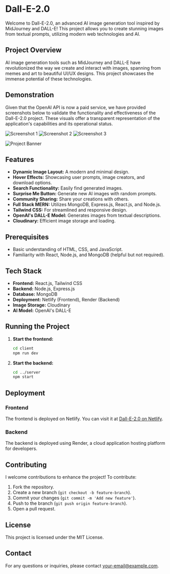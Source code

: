# Dall-E-2.0

Welcome to Dall-E-2.0, an advanced AI image generation tool inspired by MidJourney and DALL-E! This project allows you to create stunning images from textual prompts, utilizing modern web technologies and AI.

## Project Overview

AI image generation tools such as MidJourney and DALL-E have revolutionized the way we create and interact with images, spanning from memes and art to beautiful UI/UX designs. This project showcases the immense potential of these technologies.

## Demonstration

Given that the OpenAI API is now a paid service, we have provided screenshots below to validate the functionality and effectiveness of the Dall-E-2.0 project. These visuals offer a transparent representation of the application's capabilities and its operational status.

![Screenshot 1](https://yourimageurl.com/screenshot1.png)
![Screenshot 2](https://yourimageurl.com/screenshot2.png)
![Screenshot 3](https://yourimageurl.com/screenshot3.png)

![Project Banner](https://yourimageurl.com/banner.png)

## Features

- **Dynamic Image Layout:** A modern and minimal design.
- **Hover Effects:** Showcasing user prompts, image creators, and download options.
- **Search Functionality:** Easily find generated images.
- **Surprise Me Button:** Generate new AI images with random prompts.
- **Community Sharing:** Share your creations with others.
- **Full Stack MERN:** Utilizes MongoDB, Express.js, React.js, and Node.js.
- **Tailwind CSS:** For streamlined and responsive design.
- **OpenAI's DALL-E Model:** Generates images from textual descriptions.
- **Cloudinary:** Efficient image storage and loading.

## Prerequisites

- Basic understanding of HTML, CSS, and JavaScript.
- Familiarity with React, Node.js, and MongoDB (helpful but not required).

## Tech Stack

- **Frontend:** React.js, Tailwind CSS
- **Backend:** Node.js, Express.js
- **Database:** MongoDB
- **Deployment:** Netlify (Frontend), Render (Backend)
- **Image Storage:** Cloudinary
- **AI Model:** OpenAI's DALL-E

## Running the Project

1. **Start the frontend:**
   ```bash
   cd client
   npm run dev
   ```

2. **Start the backend:**
   ```bash
   cd ../server
   npm start
   ```

## Deployment

### Frontend

The frontend is deployed on Netlify. You can visit it at [Dall-E-2.0 on Netlify](https://dall-e-version2.netlify.app/).

### Backend

The backend is deployed using Render, a cloud application hosting platform for developers.

## Contributing

I welcome contributions to enhance the project! To contribute:

1. Fork the repository.
2. Create a new branch (`git checkout -b feature-branch`).
3. Commit your changes (`git commit -m 'Add new feature'`).
4. Push to the branch (`git push origin feature-branch`).
5. Open a pull request.

## License

This project is licensed under the MIT License.

## Contact

For any questions or inquiries, please contact [your-email@example.com](mailto:guptaanushka024@gmail.com).
